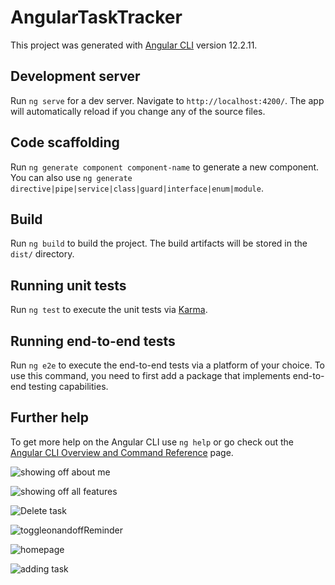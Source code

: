 # AngularTaskTracker

This project was generated with [Angular CLI](https://github.com/angular/angular-cli) version 12.2.11.

## Development server

Run `ng serve` for a dev server. Navigate to `http://localhost:4200/`. The app will automatically reload if you change any of the source files.

## Code scaffolding

Run `ng generate component component-name` to generate a new component. You can also use `ng generate directive|pipe|service|class|guard|interface|enum|module`.

## Build

Run `ng build` to build the project. The build artifacts will be stored in the `dist/` directory.

## Running unit tests

Run `ng test` to execute the unit tests via [Karma](https://karma-runner.github.io).

## Running end-to-end tests

Run `ng e2e` to execute the end-to-end tests via a platform of your choice. To use this command, you need to first add a package that implements end-to-end testing capabilities.

## Further help

To get more help on the Angular CLI use `ng help` or go check out the [Angular CLI Overview and Command Reference](https://angular.io/cli) page.

![showing off about me](https://user-images.githubusercontent.com/47526741/143623991-ad866535-73e7-451d-8b5c-75ff2ceda4d3.gif)


![showing off all features](https://user-images.githubusercontent.com/47526741/143624047-10fed16c-5a24-4584-9d46-76b0d9793265.gif)



![Delete task](https://user-images.githubusercontent.com/47526741/143624037-0dbe5251-4361-4f5f-9360-c901022e5a08.gif)

![toggleonandoffReminder](https://user-images.githubusercontent.com/47526741/143624164-ab38b2f4-9279-4aff-8a3f-3176e48c3bc7.gif)

![homepage](https://user-images.githubusercontent.com/47526741/143624182-726077da-90cd-4715-8155-98ea11f23dbe.gif)

![adding task](https://user-images.githubusercontent.com/47526741/143624184-688ac944-0b8e-4bc5-9596-2cee5052c853.gif)


